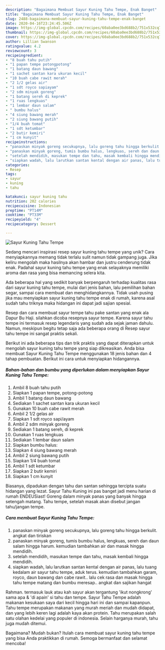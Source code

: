 ```yaml
---
description: "Bagaimana Membuat Sayur Kuning Tahu Tempe, Enak Banget"
title: "Bagaimana Membuat Sayur Kuning Tahu Tempe, Enak Banget"
slug: 2488-bagaimana-membuat-sayur-kuning-tahu-tempe-enak-banget
date: 2020-04-16T23:24:45.506Z
image: https://img-global.cpcdn.com/recipes/60aba0ee3bd688b2/751x532cq70/sayur-kuning-tahu-tempe-foto-resep-utama.jpg
thumbnail: https://img-global.cpcdn.com/recipes/60aba0ee3bd688b2/751x532cq70/sayur-kuning-tahu-tempe-foto-resep-utama.jpg
cover: https://img-global.cpcdn.com/recipes/60aba0ee3bd688b2/751x532cq70/sayur-kuning-tahu-tempe-foto-resep-utama.jpg
author: Lillian Swanson
ratingvalue: 4.2
reviewcount: 3
recipeingredient:
- "8 buah tahu putih"
- "1 papan tempe potongpotong"
- "1 batang daun bawang"
- "1 sachet santan kara ukuran kecil"
- "10 buah cabe rawit merah"
- "2 1/2 gelas air"
- "1 sdt royco sapiayam"
- "2 sdm minyak goreng"
- "1 batang sereh di keprek"
- "1 ruas lengkuas"
- "1 lembar daun salam"
- " bumbu halus"
- "4 siung bawang merah"
- "2 siung bawang putih"
- "1/4 buah tomat"
- "1 sdt ketumbar"
- "2 butir kemiri"
- "1 cm kunyit"
recipeinstructions:
- "panaskan minyak goreng secukupnya, lalu goreng tahu hingga berkulit. angkat dan tiriskan"
- "panaskan minyak goreng, tumis bumbu halus, lengkuas, sereh dan daun salam hingga harum. kemudian tambahkan air dan masak hingga mendidih."
- "setelah mendidih, masukan tempe dan tahu, masak kembali hingga mendidih."
- "siapkan wadah, lalu larutkan santan kental dengan air panas, lalu tuang kedalam air sayur tahu tempe, aduk terus. kemudian tambahkan garam, royco, daun bawang dan cabe rawit.. lalu cek rasa dan masak hingga tahu tempe matang dan bumbu meresap.. angkat dan sajikan hangat"
categories:
- Resep
tags:
- sayur
- kuning
- tahu

katakunci: sayur kuning tahu 
nutrition: 202 calories
recipecuisine: Indonesian
preptime: "PT14M"
cooktime: "PT33M"
recipeyield: "4"
recipecategory: Dessert

---
```



![Sayur Kuning Tahu Tempe](https://img-global.cpcdn.com/recipes/60aba0ee3bd688b2/751x532cq70/sayur-kuning-tahu-tempe-foto-resep-utama.jpg)

Sedang mencari inspirasi resep sayur kuning tahu tempe yang unik? Cara menyiapkannya memang tidak terlalu sulit namun tidak gampang juga. Jika keliru mengolah maka hasilnya akan hambar dan justru cenderung tidak enak. Padahal sayur kuning tahu tempe yang enak selayaknya memiliki aroma dan rasa yang bisa memancing selera kita.

Ada beberapa hal yang sedikit banyak berpengaruh terhadap kualitas rasa dari sayur kuning tahu tempe, mulai dari jenis bahan, lalu pemilihan bahan segar, sampai cara membuat dan menghidangkannya. Tidak usah pusing jika mau menyiapkan sayur kuning tahu tempe enak di rumah, karena asal sudah tahu triknya maka hidangan ini dapat jadi sajian spesial.

Resep dan cara membuat sayur tempe tahu pake santan yang enak ala Dapur Bu Haji. silahkan dicoba resepnya sayur tempe. Karena sayur tahu tempe ini termasuk resep legendaris yang sudah ada sejak jaman dahulu. Namun, meskipun begitu tetap saja ada beberapa orang di Resep sayur tahu tempe ini sangat praktis sekali.


Berikut ini ada beberapa tips dan trik praktis yang dapat diterapkan untuk mengolah sayur kuning tahu tempe yang siap dikreasikan. Anda bisa membuat Sayur Kuning Tahu Tempe menggunakan 18 jenis bahan dan 4 tahap pembuatan. Berikut ini cara untuk menyiapkan hidangannya.

<!--inarticleads1-->

##### Bahan-bahan dan bumbu yang diperlukan dalam menyiapkan Sayur Kuning Tahu Tempe:

1. Ambil 8 buah tahu putih
1. Siapkan 1 papan tempe, potong-potong
1. Ambil 1 batang daun bawang
1. Sediakan 1 sachet santan kara ukuran kecil
1. Gunakan 10 buah cabe rawit merah
1. Ambil 2 1/2 gelas air
1. Siapkan 1 sdt royco sapi/ayam
1. Ambil 2 sdm minyak goreng
1. Sediakan 1 batang sereh, di keprek
1. Gunakan 1 ruas lengkuas
1. Sediakan 1 lembar daun salam
1. Siapkan  bumbu halus:
1. Siapkan 4 siung bawang merah
1. Ambil 2 siung bawang putih
1. Siapkan 1/4 buah tomat
1. Ambil 1 sdt ketumbar
1. Siapkan 2 butir kemiri
1. Siapkan 1 cm kunyit


Biasanya, dipadukan dengan tahu dan santan sehingga tercipta suatu hidangan yang lezat. Sayur Tahu Kuning ini pas banget jadi menu harian di rumah ENDEUSiast! Goreng dalam minyak panas yang banyak hingga setengah matang. Tahu tempe, setelah masak akan disebut jangan tahu/jangan tempe. 

<!--inarticleads2-->

##### Cara membuat Sayur Kuning Tahu Tempe:

1. panaskan minyak goreng secukupnya, lalu goreng tahu hingga berkulit. angkat dan tiriskan
1. panaskan minyak goreng, tumis bumbu halus, lengkuas, sereh dan daun salam hingga harum. kemudian tambahkan air dan masak hingga mendidih.
1. setelah mendidih, masukan tempe dan tahu, masak kembali hingga mendidih.
1. siapkan wadah, lalu larutkan santan kental dengan air panas, lalu tuang kedalam air sayur tahu tempe, aduk terus. kemudian tambahkan garam, royco, daun bawang dan cabe rawit.. lalu cek rasa dan masak hingga tahu tempe matang dan bumbu meresap.. angkat dan sajikan hangat


Rahman. termasuk lauk atau kah sayur akan tergantung &#39;ikut nongkrong&#39; sama apa &amp; &#39;di apain&#39; si tahu dan tempe. Sayur Tahu Tempe adalah makanan kesukaan saya dari kecil hingga hari ini dan sampai kapanpun. Tahu tempe merupakan makanan yang murah meriah dan mudah didapat, dan yang lebih keren lagi adalah kaya akan protein. Tahu merupakan salah satu olahan kedelai yang populer di indonesia. Selain harganya murah, tahu juga mudah ditemui. 

Bagaimana? Mudah bukan? Itulah cara membuat sayur kuning tahu tempe yang bisa Anda praktikkan di rumah. Semoga bermanfaat dan selamat mencoba!

